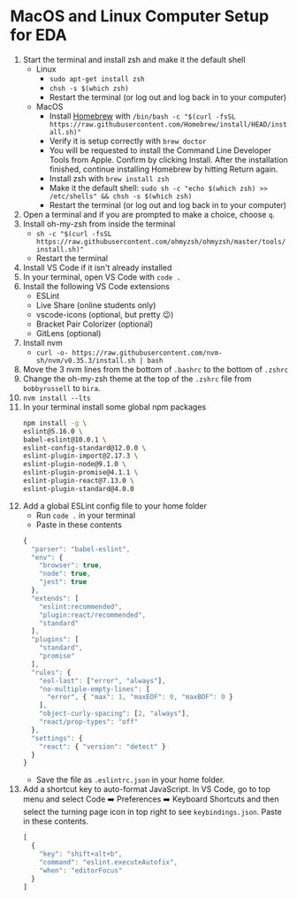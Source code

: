 # MacOS and Linux Computer Setup for EDA

1. Start the terminal and install zsh and make it the default shell
    - Linux
        - `sudo apt-get install zsh`
        - `chsh -s $(which zsh)`
        - Restart the terminal (or log out and log back in to your computer)
    - MacOS
        - Install [Homebrew](https://brew.sh/) with `/bin/bash -c "$(curl -fsSL https://raw.githubusercontent.com/Homebrew/install/HEAD/install.sh)"`
        - Verify it is setup correctly with `brew doctor`
        - You will be requested to install the Command Line Developer Tools from Apple. Confirm by clicking Install. After the installation finished, continue installing Homebrew by hitting Return again.
        - Install zsh with `brew install zsh`
        - Make it the default shell: `sudo sh -c "echo $(which zsh) >> /etc/shells" && chsh -s $(which zsh)`
        - Restart the terminal (or log out and log back in to your computer)
1. Open a terminal and if you are prompted to make a choice, choose `q`.
1. Install oh-my-zsh from inside the terminal
    - `sh -c "$(curl -fsSL https://raw.githubusercontent.com/ohmyzsh/ohmyzsh/master/tools/install.sh)"`
    - Restart the terminal
1. Install VS Code if it isn't already installed
1. In your terminal, open VS Code with `code .`
1. Install the following VS Code extensions
    - ESLint
    - Live Share (online students only)
    - vscode-icons (optional, but pretty :wink:)
    - Bracket Pair Colorizer (optional)
    - GitLens (optional)
1. Install nvm
    - `curl -o- https://raw.githubusercontent.com/nvm-sh/nvm/v0.35.3/install.sh | bash`
1. Move the 3 nvm lines from the bottom of `.bashrc` to the bottom of `.zshrc`
1. Change the oh-my-zsh theme at the top of the `.zshrc` file from `bobbyrussell` to `bira`.
1. `nvm install --lts`
1. In your terminal install some global npm packages
    ```sh
    npm install -g \
    eslint@5.16.0 \
    babel-eslint@10.0.1 \
    eslint-config-standard@12.0.0 \
    eslint-plugin-import@2.17.3 \
    eslint-plugin-node@9.1.0 \
    eslint-plugin-promise@4.1.1 \
    eslint-plugin-react@7.13.0 \
    eslint-plugin-standard@4.0.0
    ```
1. Add a global ESLint config file to your home folder
    - Run `code .` in your terminal
    - Paste in these contents
    ```js
    {
      "parser": "babel-eslint",
      "env": {
        "browser": true,
        "node": true,
        "jest": true
      },
      "extends": [
        "eslint:recommended",
        "plugin:react/recommended",
        "standard"
      ],
      "plugins": [
        "standard",
        "promise"
      ],
      "rules": {
        "eol-last": ["error", "always"],
        "no-multiple-empty-lines": [
          "error", { "max": 1, "maxEOF": 0, "maxBOF": 0 }
        ],
        "object-curly-spacing": [2, "always"],
        "react/prop-types": "off"
      },
      "settings": {
        "react": { "version": "detect" }
      }
    }
    ```
    - Save the file as `.eslintrc.json` in your home folder.
1. Add a shortcut key to auto-format JavaScript. In VS Code, go to top menu and select Code :arrow_right: Preferences :arrow_right: Keyboard Shortcuts and then select the turning page icon in top right to see `keybindings.json`. Paste in these contents.
    ```js
    [
      {
        "key": "shift+alt+b",
        "command": "eslint.executeAutofix",
        "when": "editorFocus"
      }
    ]
    ```
